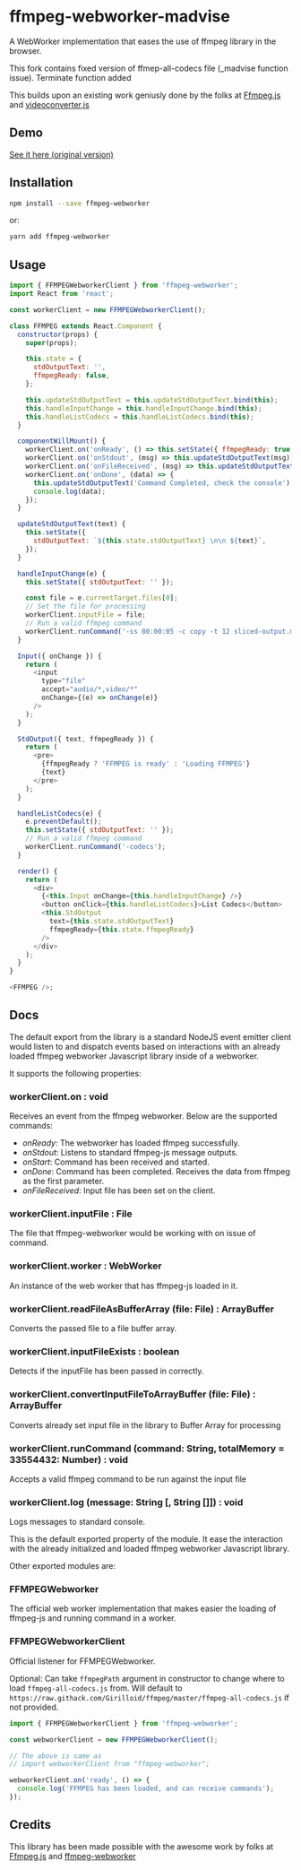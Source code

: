 # ffmpeg-webworker-madvise

A WebWorker implementation that eases the use of ffmpeg library in the browser.

This fork contains fixed version of ffmep-all-codecs file (_madvise function issue). Terminate function added

This builds upon an existing work geniusly done by the folks at
[Ffmpeg.js](https://github.com/muaz-khan/Ffmpeg.js/) and
[videoconverter.js](https://github.com/bgrins/videoconverter.js)

## Demo

[See it here (original version)](https://limistah.github.io/ffmpeg-webworker)

## Installation

```bash
npm install --save ffmpeg-webworker
```

or:

```bash
yarn add ffmpeg-webworker
```

## Usage

```js
import { FFMPEGWebworkerClient } from 'ffmpeg-webworker';
import React from 'react';

const workerClient = new FFMPEGWebworkerClient();

class FFMPEG extends React.Component {
  constructor(props) {
    super(props);

    this.state = {
      stdOutputText: '',
      ffmpegReady: false,
    };

    this.updateStdOutputText = this.updateStdOutputText.bind(this);
    this.handleInputChange = this.handleInputChange.bind(this);
    this.handleListCodecs = this.handleListCodecs.bind(this);
  }

  componentWillMount() {
    workerClient.on('onReady', () => this.setState({ ffmpegReady: true }));
    workerClient.on('onStdout', (msg) => this.updateStdOutputText(msg));
    workerClient.on('onFileReceived', (msg) => this.updateStdOutputText(msg));
    workerClient.on('onDone', (data) => {
      this.updateStdOutputText('Command Completed, check the console');
      console.log(data);
    });
  }

  updateStdOutputText(text) {
    this.setState({
      stdOutputText: `${this.state.stdOutputText} \n\n ${text}`,
    });
  }

  handleInputChange(e) {
    this.setState({ stdOutputText: '' });

    const file = e.currentTarget.files[0];
    // Set the file for processing
    workerClient.inputFile = file;
    // Run a valid ffmpeg command
    workerClient.runCommand('-ss 00:00:05 -c copy -t 12 sliced-output.mp4');
  }

  Input({ onChange }) {
    return (
      <input
        type="file"
        accept="audio/*,video/*"
        onChange={(e) => onChange(e)}
      />
    );
  }

  StdOutput({ text, ffmpegReady }) {
    return (
      <pre>
        {ffmpegReady ? 'FFMPEG is ready' : 'Loading FFMPEG'}
        {text}
      </pre>
    );
  }

  handleListCodecs(e) {
    e.preventDefault();
    this.setState({ stdOutputText: '' });
    // Run a valid ffmpeg command
    workerClient.runCommand('-codecs');
  }

  render() {
    return (
      <div>
        {<this.Input onChange={this.handleInputChange} />}
        <button onClick={this.handleListCodecs}>List Codecs</button>
        <this.StdOutput
          text={this.state.stdOutputText}
          ffmpegReady={this.state.ffmpegReady}
        />
      </div>
    );
  }
}

<FFMPEG />;
```

## Docs

The default export from the library is a standard NodeJS event emitter client
would listen to and dispatch events based on interactions with an already loaded
ffmpeg webworker Javascript library inside of a webworker.

It supports the following properties:

### workerClient.on : void

Receives an event from the ffmpeg webworker. Below are the supported commands:

- _onReady_: The webworker has loaded ffmpeg successfully.
- _onStdout_: Listens to standard ffmpeg-js message outputs.
- _onStart_: Command has been received and started.
- _onDone_: Command has been completed. Receives the data from ffmpeg as the
  first parameter.
- _onFileReceived_: Input file has been set on the client.

### workerClient.inputFile : File

The file that ffmpeg-webworker would be working with on issue of command.

### workerClient.worker : WebWorker

An instance of the web worker that has ffmpeg-js loaded in it.

### workerClient.readFileAsBufferArray (file: File) : ArrayBuffer

Converts the passed file to a file buffer array.

### workerClient.inputFileExists : boolean

Detects if the inputFile has been passed in correctly.

### workerClient.convertInputFileToArrayBuffer (file: File) : ArrayBuffer

Converts already set input file in the library to Buffer Array for processing

### workerClient.runCommand (command: String, totalMemory = 33554432: Number) : void

Accepts a valid ffmpeg command to be run against the input file

### workerClient.log (message: String [, String []]) : void

Logs messages to standard console.

This is the default exported property of the module. It ease the interaction
with the already initialized and loaded ffmpeg webworker Javascript library.

Other exported modules are:

### FFMPEGWebworker

The official web worker implementation that makes easier the loading of
ffmpeg-js and running command in a worker.

### FFMPEGWebworkerClient

Official listener for FFMPEGWebworker.

Optional: Can take `ffmpegPath` argument in constructor to change where to load `ffmpeg-all-codecs.js` from.
Will default to `https://raw.githack.com/Girilloid/ffmpeg/master/ffmpeg-all-codecs.js` if not provided.

```js static
import { FFMPEGWebworkerClient } from 'ffmpeg-webworker';

const webworkerClient = new FFMPEGWebworkerClient();

// The above is same as
// import webworkerClient from "ffmpeg-webworker";

webworkerClient.on('ready', () => {
  console.log('FFMPEG has been loaded, and can receive commands');
});
```

## Credits

This library has been made possible with the awesome work by folks at
[Ffmpeg.js](https://github.com/muaz-khan/Ffmpeg.js/) and [ffmpeg-webworker](https://github.com/limistah/ffmpeg-webworker)
